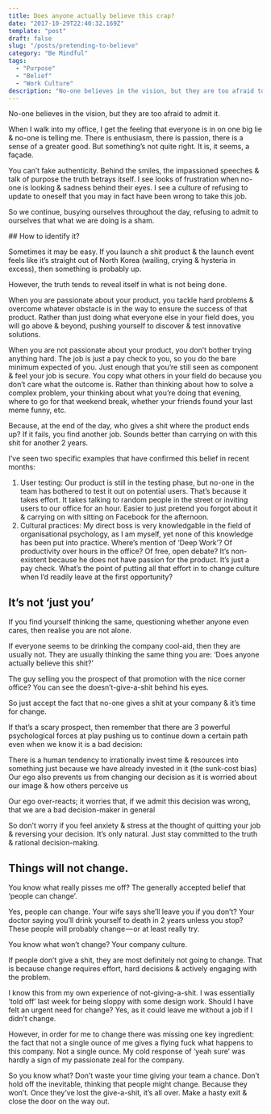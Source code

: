 ```yaml
---
title: Does anyone actually believe this crap?
date: "2017-10-29T22:40:32.169Z"
template: "post"
draft: false
slug: "/posts/pretending-to-believe"
category: "Be Mindful"
tags:
  - "Purpose"
  - "Belief"
  - "Work Culture"
description: "No-one believes in the vision, but they are too afraid to admit it."
---
```


No-one believes in the vision, but they are too afraid to admit it.

When I walk into my office, I get the feeling that everyone is in on one big lie & no-one is telling me. There is enthusiasm, there is passion, there is a sense of a greater good. But something’s not quite right. It is, it seems, a façade.

You can’t fake authenticity. Behind the smiles, the impassioned speeches & talk of purpose the truth betrays itself. I see looks of frustration when no-one is looking & sadness behind their eyes. I see a culture of refusing to update to oneself that you may in fact have been wrong to take this job.

So we continue, busying ourselves throughout the day, refusing to admit to ourselves that what we are doing is a sham.


## How to identify it?

Sometimes it may be easy. If you launch a shit product & the launch event feels like it’s straight out of North Korea (wailing, crying & hysteria in excess), then something is probably up.

However, the truth tends to reveal itself in what is not being done.

When you are passionate about your product, you tackle hard problems & overcome whatever obstacle is in the way to ensure the success of that product. Rather than just doing what everyone else in your field does, you will go above & beyond, pushing yourself to discover & test innovative solutions.

When you are not passionate about your product, you don’t bother trying anything hard. The job is just a pay check to you, so you do the bare minimum expected of you. Just enough that you’re still seen as component & feel your job is secure. You copy what others in your field do because you don’t care what the outcome is. Rather than thinking about how to solve a complex problem, your thinking about what you’re doing that evening, where to go for that weekend break, whether your friends found your last meme funny, etc.

Because, at the end of the day, who gives a shit where the product ends up? If it fails, you find another job. Sounds better than carrying on with this shit for another 2 years.

I’ve seen two specific examples that have confirmed this belief in recent months:

1. User testing: Our product is still in the testing phase, but no-one in the team has bothered to test it out on potential users. That’s because it takes effort. It takes talking to random people in the street or inviting users to our office for an hour. Easier to just pretend you forgot about it & carrying on with sitting on Facebook for the afternoon.
 2. Cultural practices: My direct boss is very knowledgable in the field of organisational psychology, as I am myself, yet none of this knowledge has been put into practice. Where’s mention of ‘Deep Work’? Of productivity over hours in the office? Of free, open debate? It’s non-existent because he does not have passion for the product. It’s just a pay check. What’s the point of putting all that effort in to change culture when I’d readily leave at the first opportunity?

## It’s not ‘just you’

If you find yourself thinking the same, questioning whether anyone even cares, then realise you are not alone.

If everyone seems to be drinking the company cool-aid, then they are usually not. They are usually thinking the same thing you are: ‘Does anyone actually believe this shit?’

The guy selling you the prospect of that promotion with the nice corner office? You can see the doesn’t-give-a-shit behind his eyes.

So just accept the fact that no-one gives a shit at your company & it’s time for change.

If that’s a scary prospect, then remember that there are 3 powerful psychological forces at play pushing us to continue down a certain path even when we know it is a bad decision:

There is a human tendency to irrationally invest time & resources into something just because we have already invested in it (the sunk-cost bias)
Our ego also prevents us from changing our decision as it is worried about our image & how others perceive us

Our ego over-reacts; it worries that, if we admit this decision was wrong, that we are a bad decision-maker in general

So don’t worry if you feel anxiety & stress at the thought of quitting your job & reversing your decision. It’s only natural. Just stay committed to the truth & rational decision-making.


## Things will not change.

You know what really pisses me off? The generally accepted belief that ‘people can change’.

Yes, people can change. Your wife says she’ll leave you if you don’t? Your doctor saying you’ll drink yourself to death in 2 years unless you stop? These people will probably change — or at least really try.

You know what won’t change? Your company culture.

If people don’t give a shit, they are most definitely not going to change. That is because change requires effort, hard decisions & actively engaging with the problem.

I know this from my own experience of not-giving-a-shit. I was essentially ‘told off’ last week for being sloppy with some design work. Should I have felt an urgent need for change? Yes, as it could leave me without a job if I didn’t change.

However, in order for me to change there was missing one key ingredient: the fact that not a single ounce of me gives a flying fuck what happens to this company. Not a single ounce. My cold response of ‘yeah sure’ was hardly a sign of my passionate zeal for the company.

So you know what? Don’t waste your time giving your team a chance. Don’t hold off the inevitable, thinking that people might change. Because they won’t. Once they’ve lost the give-a-shit, it’s all over. Make a hasty exit & close the door on the way out.
